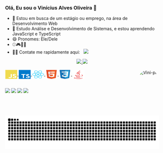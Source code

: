 ### Olá, Eu sou o Vinícius Alves Oliveira 👋

- 🔭 Estou em busca de um estágio ou emprego, na área de Desenvolvimento Web
- 🌱 Estudo Análise e Desenvolvimento de Sistemas, e estou aprendendo JavaScript e TypeScript
- 😄 Pronomes: Ele/Dele
- ⚾🎮🎵🎹
- <div style="display: inline_block" > 📱📞 Contate me rapidamente aqui: &nbsp;
  <a href="https://api.whatsapp.com/send?phone=5561993393314&text=Olá..." target="_blank"><img src="https://img.shields.io/badge/WhatsApp-25D366?style=for-the-badge&logo=whatsapp&logoColor=white" target="_blank"></a>
  </div>

<div align="center">
  <a href="https://github.com/ViniMito">
  <img height="180em" src="https://github-readme-stats.vercel.app/api?username=ViniMito&show_icons=true&theme=github_dark&include_all_commits=true&count_private=true"/>
  <img height="180em" src="https://github-readme-stats.vercel.app/api/top-langs/?username=ViniMito&layout=compact&langs_count=7&theme=github_dark"/>
</div>
  <div style="display: inline_block"><br>
  <img align="center" alt="Vini-Js" height="30" width="40" src="https://raw.githubusercontent.com/devicons/devicon/master/icons/javascript/javascript-plain.svg">
  <img align="center" alt="Vini-Ts" height="30" width="40" src="https://raw.githubusercontent.com/devicons/devicon/master/icons/typescript/typescript-plain.svg">
  <img align="center" alt="Vini-React" height="30" width="40" src="https://raw.githubusercontent.com/devicons/devicon/master/icons/react/react-original.svg">
  <img align="center" alt="Vini-HTML" height="30" width="40" src="https://raw.githubusercontent.com/devicons/devicon/master/icons/html5/html5-original.svg">
  <img align="center" alt="Vini-CSS" height="30" width="40" src="https://raw.githubusercontent.com/devicons/devicon/master/icons/css3/css3-original.svg">
  <img align="center" alt="Vini-CSS" height="30" width="40" src="https://raw.githubusercontent.com/devicons/devicon/master/icons/java/java-plain.svg">
  <img align="right" alt="Vini-pic" height="150" style="border-radius:70px;" src="https://cdn.discordapp.com/attachments/852228226255552583/956976985387708456/33037574_242645019838945_7806789817160695808_n.jpg?width=720&height=1920">
</div>
  
  ##
  
  <div> 
    <a href="https://www.facebook.com/GostoDePizzaDeChocolate" onclick="window.open('https://www.instagram.com/vini.teclas');"><img src="https://img.shields.io/badge/Facebook-1877F2?style=for-the-badge&logo=facebook&logoColor=white"></a>
  <a href="https://www.instagram.com/vini.teclas" target="_blank"><img src="https://img.shields.io/badge/-Instagram-%23E4405F?style=for-the-badge&logo=instagram&logoColor=white" target="_blank"></a>
  <a href = "mailto:vinicius.hayato@hotmail.com"><img src="https://img.shields.io/badge/Microsoft_Outlook-0078D4?style=for-the-badge&logo=microsoft-outlook&logoColor=white" target="_blank"></a>
  <a href="https://www.linkedin.com/in/olivervini" target="_blank"><img src="https://img.shields.io/badge/-LinkedIn-%230077B5?style=for-the-badge&logo=linkedin&logoColor=white" target="_blank"></a>
    
 ![Snake animation](https://github.com/ViniMito/ViniMito/blob/output/github-contribution-grid-snake.svg)
    
</div>
